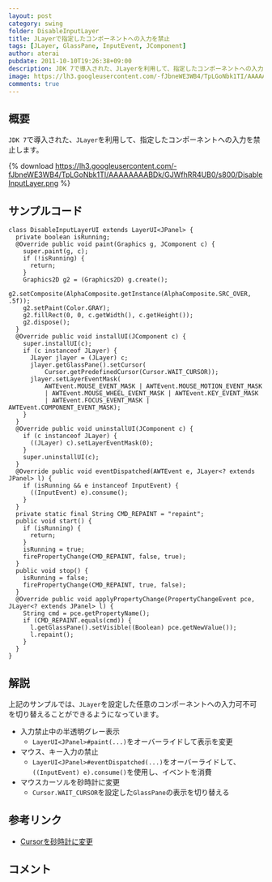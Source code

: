 ```yaml
---
layout: post
category: swing
folder: DisableInputLayer
title: JLayerで指定したコンポーネントへの入力を禁止
tags: [JLayer, GlassPane, InputEvent, JComponent]
author: aterai
pubdate: 2011-10-10T19:26:38+09:00
description: JDK 7で導入された、JLayerを利用して、指定したコンポーネントへの入力を禁止します。
image: https://lh3.googleusercontent.com/-fJbneWE3WB4/TpLGoNbk1TI/AAAAAAAABDk/GJWfhRR4UB0/s800/DisableInputLayer.png
comments: true
---
```

## 概要
`JDK 7`で導入された、`JLayer`を利用して、指定したコンポーネントへの入力を禁止します。

{% download https://lh3.googleusercontent.com/-fJbneWE3WB4/TpLGoNbk1TI/AAAAAAAABDk/GJWfhRR4UB0/s800/DisableInputLayer.png %}

## サンプルコード
<pre class="prettyprint"><code>class DisableInputLayerUI extends LayerUI&lt;JPanel&gt; {
  private boolean isRunning;
  @Override public void paint(Graphics g, JComponent c) {
    super.paint(g, c);
    if (!isRunning) {
      return;
    }
    Graphics2D g2 = (Graphics2D) g.create();
    g2.setComposite(AlphaComposite.getInstance(AlphaComposite.SRC_OVER, .5f));
    g2.setPaint(Color.GRAY);
    g2.fillRect(0, 0, c.getWidth(), c.getHeight());
    g2.dispose();
  }
  @Override public void installUI(JComponent c) {
    super.installUI(c);
    if (c instanceof JLayer) {
      JLayer jlayer = (JLayer) c;
      jlayer.getGlassPane().setCursor(
          Cursor.getPredefinedCursor(Cursor.WAIT_CURSOR));
      jlayer.setLayerEventMask(
          AWTEvent.MOUSE_EVENT_MASK | AWTEvent.MOUSE_MOTION_EVENT_MASK
          | AWTEvent.MOUSE_WHEEL_EVENT_MASK | AWTEvent.KEY_EVENT_MASK
          | AWTEvent.FOCUS_EVENT_MASK | AWTEvent.COMPONENT_EVENT_MASK);
    }
  }
  @Override public void uninstallUI(JComponent c) {
    if (c instanceof JLayer) {
      ((JLayer) c).setLayerEventMask(0);
    }
    super.uninstallUI(c);
  }
  @Override public void eventDispatched(AWTEvent e, JLayer&lt;? extends JPanel&gt; l) {
    if (isRunning &amp;&amp; e instanceof InputEvent) {
      ((InputEvent) e).consume();
    }
  }
  private static final String CMD_REPAINT = "repaint";
  public void start() {
    if (isRunning) {
      return;
    }
    isRunning = true;
    firePropertyChange(CMD_REPAINT, false, true);
  }
  public void stop() {
    isRunning = false;
    firePropertyChange(CMD_REPAINT, true, false);
  }
  @Override public void applyPropertyChange(PropertyChangeEvent pce, JLayer&lt;? extends JPanel&gt; l) {
    String cmd = pce.getPropertyName();
    if (CMD_REPAINT.equals(cmd)) {
      l.getGlassPane().setVisible((Boolean) pce.getNewValue());
      l.repaint();
    }
  }
}
</code></pre>

## 解説
上記のサンプルでは、`JLayer`を設定した任意のコンポーネントへの入力可不可を切り替えることができるようになっています。

- 入力禁止中の半透明グレー表示
    - `LayerUI<JPanel>#paint(...)`をオーバーライドして表示を変更
- マウス、キー入力の禁止
    - `LayerUI<JPanel>#eventDispatched(...)`をオーバーライドして、`((InputEvent) e).consume()`を使用し、イベントを消費
- マウスカーソルを砂時計に変更
    - `Cursor.WAIT_CURSOR`を設定した`GlassPane`の表示を切り替える

<!-- dummy comment line for breaking list -->

## 参考リンク
- [Cursorを砂時計に変更](http://ateraimemo.com/Swing/WaitCursor.html)

<!-- dummy comment line for breaking list -->

## コメント
